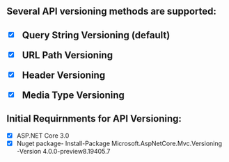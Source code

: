 <h2>Several API versioning methods are supported:<h2/>
  
- [x] Query String Versioning (default)
- [x] URL Path Versioning
- [x] Header Versioning
- [x] Media Type Versioning


<h2>Initial Requirnments for API Versioning:</h2>

- [x] ASP.NET Core 3.0
- [x] Nuget package- Install-Package Microsoft.AspNetCore.Mvc.Versioning -Version 4.0.0-preview8.19405.7
